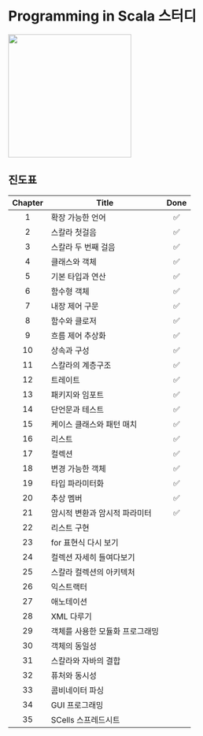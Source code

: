 # Programming in Scala 스터디

<img src="https://user-images.githubusercontent.com/7943694/91012650-6457b400-e621-11ea-8223-ee98bfa3401b.png" width="250"/>

## 진도표
| Chapter | Title                           | Done |
|:-------:|---------------------------------|:----:|
|    1    | 확장 가능한 언어                    | :white_check_mark: |
|    2    | 스칼라 첫걸음                      | :white_check_mark: |
|    3    | 스칼라 두 번째 걸음                 | :white_check_mark: |
|    4    | 클래스와 객체                      | :white_check_mark: |
|    5    | 기본 타입과 연산                    | :white_check_mark: |
|    6    | 함수형 객체                        | :white_check_mark: |
|    7    | 내장 제어 구문                      | :white_check_mark: |
|    8    | 함수와 클로저                       | :white_check_mark: |
|    9    | 흐름 제어 추상화                    | :white_check_mark: |
|    10   | 상속과 구성                       | :white_check_mark: |
|    11   | 스칼라의 계층구조                   | :white_check_mark: |
|    12   | 트레이트                          | :white_check_mark: |
|    13   | 패키지와 임포트                    | :white_check_mark: |
|    14   | 단언문과 테스트                    | :white_check_mark: |
|    15   | 케이스 클래스와 패턴 매치            | :white_check_mark: |
|    16   | 리스트                           | :white_check_mark: |
|    17   | 컬렉션                           | :white_check_mark: |
|    18   | 변경 가능한 객체                   | :white_check_mark: |
|    19   | 타입 파라미터화                    | :white_check_mark: |
|    20   | 추상 멤버                        | :white_check_mark: |
|    21   | 암시적 변환과 암시적 파라미터         | :white_check_mark: |
|    22   | 리스트 구현                       |      |
|    23   | for 표현식 다시 보기               |      |
|    24   | 컬렉션 자세히 들여다보기             |      |
|    25   | 스칼라 컬렉션의 아키텍처             |      |
|    26   | 익스트랙터                        |      |
|    27   | 애노테이션                        |      |
|    28   | XML 다루기                       |      |
|    29   | 객체를 사용한 모듈화 프로그래밍        |      |
|    30   | 객체의 동일성                     |      |
|    31   | 스칼라와 자바의 결합                |      |
|    32   | 퓨처와 동시성                     |      |
|    33   | 콤비네이터 파싱                    |      |
|    34   | GUI 프로그래밍                    |      |
|    35   | SCells 스프레드시트               |      |
